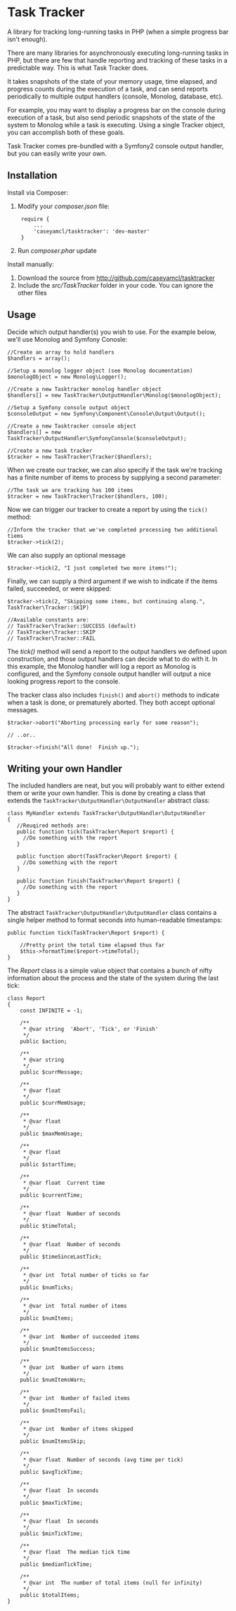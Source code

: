 Task Tracker
============

A library for tracking long-running tasks in PHP (when a simple progress bar isn't enough).

There are many libraries for asynchronously executing long-running tasks in PHP, but there are few that
handle reporting and tracking of these tasks in a predictable way.  This is what Task Tracker does.

It takes snapshots of the state of your memory usage, time elapsed, and progress counts during the execution
of a task, and can send reports periodically to multiple output handlers (console, Monolog, database, etc).

For example, you may want to display a progress bar on the console during execution of a task, but also
send periodic snapshots of the state of the system to Monolog while a task is executing.  Using a single
Tracker object, you can accomplish both of these goals.

Task Tracker comes pre-bundled with a Symfony2 console output handler, but you can easily write your own.

Installation
------------

Install via Composer:

1. Modify your _composer.json_ file:

        require {
            ...
            'caseyamcl/tasktracker': 'dev-master'
        }
        
2. Run <var>composer.phar</var> update

Install manually:

1. Download the source from http://github.com/caseyamcl/tasktracker
2. Include the _src/TaskTracker_ folder in your code.  You can ignore the other files

Usage
-----

Decide which output handler(s) you wish to use.  For the example below, we'll use Monolog and
Symfony Conosle:

    //Create an array to hold handlers
    $handlers = array();
    
    //Setup a monolog logger object (see Monolog documentation)
    $monologObject = new Monolog\Logger();
    
    //Create a new Tasktracker monolog handler object
    $handlers[] = new TaskTracker\OutputHandler\Monolog($monologObject);
    
    //Setup a Symfony console output object
    $consoleOutput = new Symfony\Component\Console\Output\Output();
    
    //Create a new Tasktracker console object
    $handlers[] = new TaskTracker\OutputHandler\SymfonyConsole($consoleOutput);
    
    //Create a new task tracker
    $tracker = new TaskTracker\Tracker($handlers);

When we create our tracker, we can also specify if the task we're tracking has a finite number of items
to process by supplying a second parameter:

    //The task we are tracking has 100 items
    $tracker = new TaskTracker\Tracker($handlers, 100);

Now we can trigger our tracker to create a report by using the <code>tick()</code> method:

    //Inform the tracker that we've completed processing two additional tiems
    $tracker->tick(2);
    
We can also supply an optional message

    $tracker->tick(2, "I just completed two more items!");
    
Finally, we can supply a third argument if we wish to indicate if the items failed, succeeded, or were
skipped:

    $tracker->tick(2, "Skipping some items, but continuing along.", TaskTracker\Tracker::SKIP)
    
    //Available constants are:
    // TaskTracker\Tracker::SUCCESS (default)
    // TaskTracker\Tracker::SKIP
    // TaskTracker\Tracker::FAIL
    
The <var>tick()</var> method will send a report to the output handlers we defined upon construction,
and those output handlers can decide what to do with it.  In this example, the Monolog handler will
log a report as Monolog is configured, and the Symfony console output handler will output a nice
looking progress report to the console.

The tracker class also includes <code>finish()</code> and <code>abort()</code> methods to indicate when
a task is done, or prematurely aborted.  They both accept optional messages.

    $tracker->abort("Aborting processing early for some reason");
    
    // ..or..
    
    $tracker->finish("All done!  Finish up.");
    
Writing your own Handler
------------------------

The included handlers are neat, but you will probably want to either extend them or write your own
handler.  This is done by creating a class that extends the <code>TaskTracker\OutputHandler\OutputHandler</code>
abstract class:

    class MyHandler extends TaskTracker\OutputHandler\OutputHandler
    {
       //Reuqired methods are:
       public function tick(TaskTracker\Report $report) {
         //Do something with the report 
       }
       
       public function abort(TaskTracker\Report $report) {
         //Do something with the report
       }
       
       public function finish(TaskTracker\Report $report) {
         //Do something with the report
       }
    }

The abstract <code>TaskTracker\OutputHandler\OutputHandler</code> class contains a single helper method
to format seconds into human-readable timestamps:

    public function tick(TaskTracker\Report $report) {
        
        //Pretty print the total time elapsed thus far
        $this->formatTime($report->timeTotal);
    }
    
The <var>Report</var> class is a simple value object that contains a bunch of nifty information about
the process and the state of the system during the last tick:

    class Report
    {
        const INFINITE = -1;
        
        /**
         * @var string  'Abort', 'Tick', or 'Finish'
         */
        public $action;
    
        /**
         * @var string
         */
        public $currMessage;
    
        /**
         * @var float
         */
        public $currMemUsage;
    
        /**
         * @var float
         */
        public $maxMemUsage;
    
        /**
         * @var float
         */
        public $startTime;
    
        /**
         * @var float  Current time
         */
        public $currentTime;
    
        /**
         * @var float  Number of seconds
         */
        public $timeTotal;
    
        /**
         * @var float  Number of seconds
         */
        public $timeSinceLastTick;
    
        /**
         * @var int  Total number of ticks so far
         */
        public $numTicks;
    
        /**
         * @var int  Total number of items
         */
        public $numItems;
    
        /**
         * @var int  Number of succeeded items
         */
        public $numItemsSuccess;
    
        /**
         * @var int  Number of warn items
         */
        public $numItemsWarn;
    
        /**
         * @var int  Number of failed items
         */
        public $numItemsFail;
    
        /**
         * @var int  Number of items skipped
         */
        public $numItemsSkip;
    
        /**
         * @var float  Number of seconds (avg time per tick)
         */
        public $avgTickTime;
    
        /**
         * @var float  In seconds
         */
        public $maxTickTime;
    
        /**
         * @var float  In seconds
         */
        public $minTickTime;
    
        /**
         * @var float  The median tick time
         */
        public $medianTickTime;
    
        /**
         * @var int  The number of total items (null for infinity)
         */
        public $totalItems;
    } 
